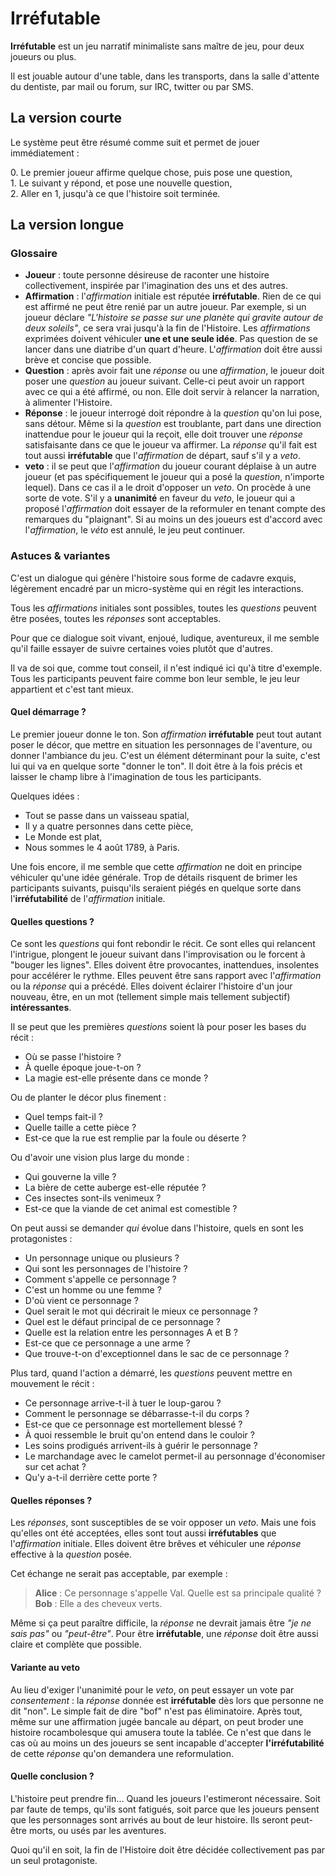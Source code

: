 # Irréfutable

**Irréfutable** est un jeu narratif minimaliste sans maître de jeu, pour deux joueurs ou plus.

Il est jouable autour d'une table, dans les transports, dans la salle d'attente du dentiste, par mail ou forum, sur IRC, twitter ou par SMS.

## La version courte

Le système peut être résumé comme suit et permet de jouer immédiatement :

0\. Le premier joueur affirme quelque chose, puis pose une question,  
1\. Le suivant y répond, et pose une nouvelle question,  
2\. Aller en 1, jusqu'à ce que l'histoire soit terminée.

## La version longue

### Glossaire

* **Joueur** : toute personne désireuse de raconter une histoire collectivement, inspirée par l'imagination des uns et des autres.
* **Affirmation** : l'*affirmation* initiale est réputée **irréfutable**. Rien de ce qui est affirmé ne peut être renié par un autre joueur. Par exemple, si un joueur déclare *"L'histoire se passe sur une planète qui gravite autour de deux soleils"*, ce sera vrai jusqu'à la fin de l'Histoire. Les *affirmations* exprimées doivent véhiculer **une et une seule idée**. Pas question de se lancer dans une diatribe d'un quart d'heure. L'*affirmation* doit être aussi brève et concise que possible.
* **Question** : après avoir fait une *réponse* ou une *affirmation*, le joueur doit poser une *question* au joueur suivant. Celle-ci peut avoir un rapport avec ce qui a été affirmé, ou non. Elle doit servir à relancer la narration, à alimenter l'Histoire.
* **Réponse** : le joueur interrogé doit répondre à la *question* qu'on lui pose, sans détour. Même si la *question* est troublante, part dans une direction inattendue pour le joueur qui la reçoit, elle doit trouver une *réponse* satisfaisante dans ce que le joueur va affirmer. La *réponse* qu'il fait est tout aussi **irréfutable** que l'*affirmation* de départ, sauf s'il y a *veto*.
* **veto** : il se peut que l'*affirmation* du joueur courant déplaise à un autre joueur (et pas spécifiquement le joueur qui a posé la *question*, n'importe lequel). Dans ce cas il a le droit d'opposer un *veto*. On procède à une sorte de vote. S'il y a **unanimité** en faveur du *veto*, le joueur qui a proposé l'*affirmation* doit essayer de la reformuler en tenant compte des remarques du "plaignant". Si au moins un des joueurs est d'accord avec l'*affirmation*, le *véto* est annulé, le jeu peut continuer.


### Astuces & variantes

C'est un dialogue qui génère l'histoire sous forme de cadavre exquis, légèrement encadré par un micro-système qui en régit les interactions.

Tous les *affirmations* initiales sont possibles, toutes les *questions* peuvent être posées, toutes les *réponses* sont acceptables.

Pour que ce dialogue soit vivant, enjoué, ludique, aventureux, il me semble qu'il faille essayer de suivre certaines voies plutôt que d'autres.

Il va de soi que, comme tout conseil, il n'est indiqué ici qu'à titre d'exemple. Tous les participants peuvent faire comme bon leur semble, le jeu leur appartient et c'est tant mieux.

#### Quel démarrage ?

Le premier joueur donne le ton. Son *affirmation* **irréfutable** peut tout autant poser le décor, que mettre en situation les personnages de l'aventure, ou donner l'ambiance du jeu. C'est un élément déterminant pour la suite, c'est lui qui va en quelque sorte "donner le ton". Il doit être à la fois précis et laisser le champ libre à l'imagination de tous les participants.

Quelques idées :

* Tout se passe dans un vaisseau spatial,
* Il y a quatre personnes dans cette pièce,
* Le Monde est plat,
* Nous sommes le 4 août 1789, à Paris.

Une fois encore, il me semble que cette *affirmation* ne doit en principe véhiculer qu'une idée générale. Trop de détails risquent de brimer les participants suivants, puisqu'ils seraient piégés en quelque sorte dans l'**irréfutabilité** de l'*affirmation* initiale.

#### Quelles questions ?

Ce sont les *questions* qui font rebondir le récit. Ce sont elles qui relancent l'intrigue, plongent le joueur suivant dans l'improvisation ou le forcent à "bouger les lignes". Elles doivent être provocantes, inattendues, insolentes pour accélérer le rythme. Elles peuvent être sans rapport avec l'*affirmation* ou la *réponse* qui a précédé. Elles doivent éclairer l'histoire d'un jour nouveau, être, en un mot (tellement simple mais tellement subjectif) **intéressantes**.

Il se peut que les premières *questions* soient là pour poser les bases du récit :

* Où se passe l'histoire ?
* À quelle époque joue-t-on ?
* La magie est-elle présente dans ce monde ?

Ou de planter le décor plus finement :

* Quel temps fait-il ?
* Quelle taille a cette pièce ?
* Est-ce que la rue est remplie par la foule ou déserte ?

Ou d'avoir une vision plus large du monde :

* Qui gouverne la ville ?
* La bière de cette auberge est-elle réputée ?
* Ces insectes sont-ils venimeux ?
* Est-ce que la viande de cet animal est comestible ?


On peut aussi se demander *qui* évolue dans l'histoire, quels en sont les protagonistes :

* Un personnage unique ou plusieurs ?
* Qui sont les personnages de l'histoire ?
* Comment s'appelle ce personnage ?
* C'est un homme ou une femme ?
* D'où vient ce personnage ?
* Quel serait le mot qui décrirait le mieux ce personnage ?
* Quel est le défaut principal de ce personnage ?
* Quelle est la relation entre les personnages A et B ?
* Est-ce que ce personnage a une arme ?
* Que trouve-t-on d'exceptionnel dans le sac de ce personnage ?

Plus tard, quand l'action a démarré, les *questions* peuvent mettre en mouvement le récit :

* Ce personnage arrive-t-il à tuer le loup-garou ?
* Comment le personnage se débarrasse-t-il du corps ?
* Est-ce que ce personnage est mortellement blessé ?
* À quoi ressemble le bruit qu'on entend dans le couloir ?
* Les soins prodigués arrivent-ils à guérir le personnage ?
* Le marchandage avec le camelot permet-il au personnage d'économiser sur cet achat ?
* Qu'y a-t-il derrière cette porte ?

#### Quelles réponses ?

Les *réponses*, sont susceptibles de se voir opposer un *veto*. Mais une fois qu'elles ont été acceptées, elles sont tout aussi **irréfutables** que l'*affirmation* initiale. Elles doivent être brêves et véhiculer une *réponse* effective à la *question* posée.

Cet échange ne serait pas acceptable, par exemple :

> **Alice** : Ce personnage s'appelle Val. Quelle est sa principale qualité ?  
> **Bob** : Elle a des cheveux verts.

Même si ça peut paraître difficile, la *réponse* ne devrait jamais être *"je ne sais pas"* ou *"peut-être"*. Pour être **irréfutable**, une *réponse* doit être aussi claire et complète que possible.

#### Variante au veto

Au lieu d'exiger l'unanimité pour le *veto*, on peut essayer un vote par *consentement* : la *réponse* donnée est **irréfutable** dès lors que personne ne dit "non". Le simple fait de dire "bof" n'est pas éliminatoire. Après tout, même sur une affirmation jugée bancale au départ, on peut broder une histoire rocambolesque qui amusera toute la tablée. Ce n'est que dans le cas où au moins un des joueurs se sent incapable d'accepter **l'irréfutabilité** de cette *réponse* qu'on demandera une reformulation.

#### Quelle conclusion ?

L'histoire peut prendre fin... Quand les joueurs l'estimeront nécessaire. Soit par faute de temps, qu'ils sont fatigués, soit parce que les joueurs pensent que les personnages sont arrivés au bout de leur histoire. Ils seront peut-être morts, ou usés par les aventures.

Quoi qu'il en soit, la fin de l'Histoire doit être décidée collectivement pas par un seul protagoniste.
